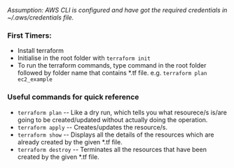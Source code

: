 _*Assumption:* AWS CLI is configured and have got the required credentials in ~/.aws/credentials file._

### First Timers:
* Install terraform
* Initialise in the root folder with `terraform init`
* To run the terraform commands, type command in the root folder followed by folder name that contains \*.tf file.
e.g. `terraform plan ec2_example`

### Useful commands for quick reference
* `terraform plan` -- Like a dry run, which tells you what resourece/s is/are going to be created/updated without actually doing the operation.
* `terraform apply` -- Creates/updates the resource/s.
* `terraform show` -- Displays all the details of the resources which are already created by the given \*.tf file.
* `terraform destroy` -- Terminates all the resources that have been created by the given \*.tf file.
